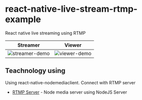 # react-native-live-stream-rtmp-example

React native live streaming using RTMP

|                                   Streamer                                   |                                   Viewer                                   |
| :--------------------------------------------------------------------------: | :------------------------------------------------------------------------: |
| ![streamer-demo](https://github.com/sieuhuflit/react-native-live-stream-rtmp-example/streamer.gif) | ![viewer-demo](https://media.giphy.com/media/2xDzufTCpkL6OzoJ0a/giphy.gif) |

## Teachnology using

Using react-native-nodemediaclient. Connect with RTMP server

- [RTMP Server](https://github.com/sieuhuflit/live-tream-rtmp-server) - Node media server using NodeJS
  Server
